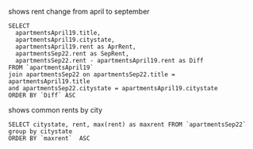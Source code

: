 shows rent change from april to september
```
SELECT
  apartmentsApril19.title,
  apartmentsApril19.citystate,
  apartmentsApril19.rent as AprRent,
  apartmentsSep22.rent as SepRent,
  apartmentsSep22.rent - apartmentsApril19.rent as Diff
FROM `apartmentsApril19`
join apartmentsSep22 on apartmentsSep22.title = apartmentsApril19.title
and apartmentsSep22.citystate = apartmentsApril19.citystate  
ORDER BY `Diff` ASC
```

shows common rents by city
```
SELECT citystate, rent, max(rent) as maxrent FROM `apartmentsSep22`
group by citystate  
ORDER BY `maxrent`  ASC
```
